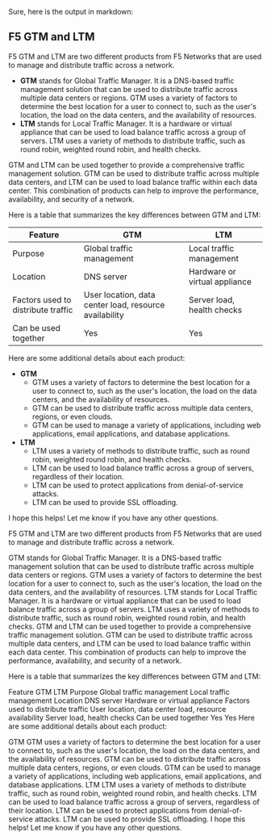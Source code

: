 Sure, here is the output in markdown:

## F5 GTM and LTM

F5 GTM and LTM are two different products from F5 Networks that are used to manage and distribute traffic across a network.

* **GTM** stands for Global Traffic Manager. It is a DNS-based traffic management solution that can be used to distribute traffic across multiple data centers or regions. GTM uses a variety of factors to determine the best location for a user to connect to, such as the user's location, the load on the data centers, and the availability of resources.
* **LTM** stands for Local Traffic Manager. It is a hardware or virtual appliance that can be used to load balance traffic across a group of servers. LTM uses a variety of methods to distribute traffic, such as round robin, weighted round robin, and health checks.

GTM and LTM can be used together to provide a comprehensive traffic management solution. GTM can be used to distribute traffic across multiple data centers, and LTM can be used to load balance traffic within each data center. This combination of products can help to improve the performance, availability, and security of a network.

Here is a table that summarizes the key differences between GTM and LTM:

| Feature | GTM | LTM |
|---|---|---|
| Purpose | Global traffic management | Local traffic management |
| Location | DNS server | Hardware or virtual appliance |
| Factors used to distribute traffic | User location, data center load, resource availability | Server load, health checks |
| Can be used together | Yes | Yes |

Here are some additional details about each product:

* **GTM**
    * GTM uses a variety of factors to determine the best location for a user to connect to, such as the user's location, the load on the data centers, and the availability of resources.
    * GTM can be used to distribute traffic across multiple data centers, regions, or even clouds.
    * GTM can be used to manage a variety of applications, including web applications, email applications, and database applications.
* **LTM**
    * LTM uses a variety of methods to distribute traffic, such as round robin, weighted round robin, and health checks.
    * LTM can be used to load balance traffic across a group of servers, regardless of their location.
    * LTM can be used to protect applications from denial-of-service attacks.
    * LTM can be used to provide SSL offloading.

I hope this helps! Let me know if you have any other questions.



F5 GTM and LTM are two different products from F5 Networks that are used to manage and distribute traffic across a network.

GTM stands for Global Traffic Manager. It is a DNS-based traffic management solution that can be used to distribute traffic across multiple data centers or regions. GTM uses a variety of factors to determine the best location for a user to connect to, such as the user's location, the load on the data centers, and the availability of resources.
LTM stands for Local Traffic Manager. It is a hardware or virtual appliance that can be used to load balance traffic across a group of servers. LTM uses a variety of methods to distribute traffic, such as round robin, weighted round robin, and health checks.
GTM and LTM can be used together to provide a comprehensive traffic management solution. GTM can be used to distribute traffic across multiple data centers, and LTM can be used to load balance traffic within each data center. This combination of products can help to improve the performance, availability, and security of a network.

Here is a table that summarizes the key differences between GTM and LTM:

Feature	GTM	LTM
Purpose	Global traffic management	Local traffic management
Location	DNS server	Hardware or virtual appliance
Factors used to distribute traffic	User location, data center load, resource availability	Server load, health checks
Can be used together	Yes	Yes
Here are some additional details about each product:

GTM
GTM uses a variety of factors to determine the best location for a user to connect to, such as the user's location, the load on the data centers, and the availability of resources.
GTM can be used to distribute traffic across multiple data centers, regions, or even clouds.
GTM can be used to manage a variety of applications, including web applications, email applications, and database applications.
LTM
LTM uses a variety of methods to distribute traffic, such as round robin, weighted round robin, and health checks.
LTM can be used to load balance traffic across a group of servers, regardless of their location.
LTM can be used to protect applications from denial-of-service attacks.
LTM can be used to provide SSL offloading.
I hope this helps! Let me know if you have any other questions.